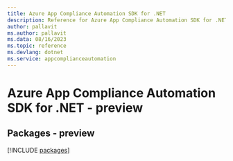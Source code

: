 ```yaml
---
title: Azure App Compliance Automation SDK for .NET
description: Reference for Azure App Compliance Automation SDK for .NET
author: pallavit
ms.author: pallavit
ms.data: 08/16/2023
ms.topic: reference
ms.devlang: dotnet
ms.service: appcomplianceautomation
---
```

# Azure App Compliance Automation SDK for .NET - preview
## Packages - preview
[!INCLUDE [packages](app-compliance-automation-index.md)]